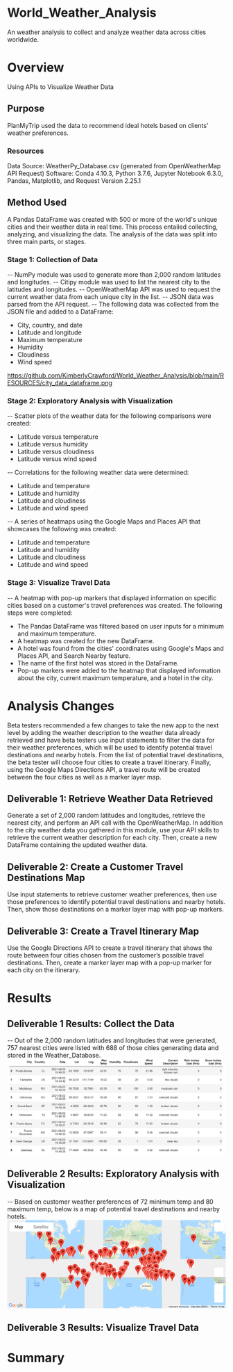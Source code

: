 # World_Weather_Analysis
An weather analysis to collect and analyze weather data across cities worldwide.

# Overview
Using APIs to Visualize Weather Data

## Purpose
PlanMyTrip used the data to recommend ideal hotels based on clients' weather preferences.

### Resources
Data Source: WeatherPy_Database.csv (generated from OpenWeatherMap API Request)
Software: Conda 4.10.3, Python 3.7.6, Jupyter Notebook 6.3.0, Pandas, Matplotlib, and Request Version 2.25.1

## Method Used
A Pandas DataFrame was created with 500 or more of the world's unique cities and their weather data in real time. This process entailed collecting, analyzing, and visualizing the data.
The analysis of the data was split into three main parts, or stages.

### Stage 1: Collection of Data
-- NumPy module was used to generate more than 2,000 random latitudes and longitudes.
-- Citipy module was used to list the nearest city to the latitudes and longitudes.
-- OpenWeatherMap API was used to request the current weather data from each unique city in the list.
-- JSON data was parsed from the API request.
-- The following data was collected from the JSON file and added to a DataFrame:
* City, country, and date
* Latitude and longitude
* Maximum temperature
* Humidity
* Cloudiness
* Wind speed

https://github.com/KimberlyCrawford/World_Weather_Analysis/blob/main/RESOURCES/city_data_dataframe.png

### Stage 2: Exploratory Analysis with Visualization
-- Scatter plots of the weather data for the following comparisons were created:
* Latitude versus temperature
* Latitude versus humidity
* Latitude versus cloudiness
* Latitude versus wind speed

-- Correlations for the following weather data were determined:
* Latitude and temperature
* Latitude and humidity
* Latitude and cloudiness
* Latitude and wind speed

-- A series of heatmaps using the Google Maps and Places API that showcases the following was created:
* Latitude and temperature
* Latitude and humidity
* Latitude and cloudiness
* Latitude and wind speed

### Stage 3: Visualize Travel Data
-- A heatmap with pop-up markers that displayed information on specific cities based on a customer's travel preferences was created. The following steps were completed:

* The Pandas DataFrame was filtered based on user inputs for a minimum and maximum temperature.
* A heatmap was created for the new DataFrame.
* A hotel was found from the cities' coordinates using Google's Maps and Places API, and Search Nearby feature.
* The name of the first hotel was stored in the DataFrame.
* Pop-up markers were added to the heatmap that displayed information about the city, current maximum temperature, and a hotel in the city.

# Analysis Changes
Beta testers recommended a few changes to take the new app to the next level by adding the weather description to the weather data already retrieved and have beta testers use input statements to filter the data for their weather preferences, which will be used to identify potential travel destinations and nearby hotels. From the list of potential travel destinations, the beta tester will choose four cities to create a travel itinerary. Finally, using the Google Maps Directions API, a travel route will be created between the four cities as well as a marker layer map.

## Deliverable 1: Retrieve Weather Data Retrieved
Generate a set of 2,000 random latitudes and longitudes, retrieve the nearest city, and perform an API call with the OpenWeatherMap. In addition to the city weather data you gathered in this module, use your API skills to retrieve the current weather description for each city. Then, create a new DataFrame containing the updated weather data.

## Deliverable 2: Create a Customer Travel Destinations Map
Use input statements to retrieve customer weather preferences, then use those preferences to identify potential travel destinations and nearby hotels. Then, show those destinations on a marker layer map with pop-up markers.

## Deliverable 3: Create a Travel Itinerary Map
Use the Google Directions API to create a travel itinerary that shows the route between four cities chosen from the customer’s possible travel destinations. Then, create a marker layer map with a pop-up marker for each city on the itinerary.

# Results

## Deliverable 1 Results: Collect the Data
-- Out of the 2,000 random latitudes and longitudes that were generated, 757 nearest cities were listed with 688 of those cities generating data and stored in the Weather_Database. 
![city_data_dataframe.png](https://github.com/KimberlyCrawford/World_Weather_Analysis/blob/main/RESOURCES/city_data_dataframe.png)

## Deliverable 2 Results: Exploratory Analysis with Visualization
-- Based on customer weather preferences of 72 minimum temp and 80 maximum temp, below is a map of potential travel destinations and nearby hotels. 
![WeatherPy_vacation_map.png](https://github.com/KimberlyCrawford/World_Weather_Analysis/blob/main/Vacation_Search/WeatherPy_vacation_map.png)

## Deliverable 3 Results: Visualize Travel Data

# Summary
